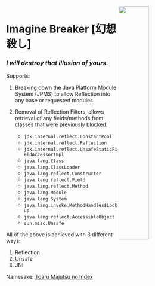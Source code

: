 <img style="float: right;" src="https://i.imgur.com/rimNwts.png" width="40%" height="40%">

# Imagine Breaker [幻想殺し]


### *I will destroy that illusion of yours.*

Supports:

1. Breaking down the Java Platform Module System (JPMS) to allow Reflection into any base or requested modules
2. Removal of Reflection Filters, allows retrieval of any fields/methods from classes that were previously blocked:

   - `jdk.internal.reflect.ConstantPool`
   - `jdk.internal.reflect.Reflection`
   - `jdk.internal.reflect.UnsafeStaticFieldAccessorImpl`
   - `java.lang.Class`
   - `java.lang.ClassLoader`
   - `java.lang.reflect.Constructor`
   - `java.lang.reflect.Field`
   - `java.lang.reflect.Method`
   - `java.lang.Module`
   - `java.lang.System`
   - `java.lang.invoke.MethodHandles$Lookup`
   - `java.lang.reflect.AccessibleObject`
   - `sun.misc.Unsafe`
   
All of the above is achieved with 3 different ways:

1. Reflection
2. Unsafe
3. JNI

Namesake: [Toaru Majutsu no Index](https://en.wikipedia.org/wiki/A_Certain_Magical_Index)
